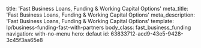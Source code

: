title: 'Fast Business Loans, Funding & Working Capital Options'
meta_title: 'Fast Business Loans, Funding & Working Capital Options'
meta_description: 'Fast Business Loans, Funding & Working Capital Options'
template: lp/business-funding-fast-with-partners
body_class: fast_business_funding
navigation: with-no-menu
hero: defaut
id: 63833712-acd9-43e5-9428-3c45f3aa65e8
